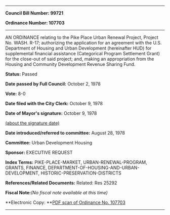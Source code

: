 

********

**Council Bill Number: 99721**
   
**Ordinance Number: 107703**
********

 AN ORDINANCE relating to the Pike Place Urban Renewal Project, Project No. WASH. R-17; authorizing the application for an agreement with the U.S. Department of Housing and Urban Development (hereinafter HUD) for supplemental financial assistance (Categorical Program Settlement Grant) for the close-out of said project; and, making an appropriation from the Housing and Community Development Revenue Sharing Fund.

**Status:** Passed
   
**Date passed by Full Council:** October 2, 1978
   
**Vote:** 8-0
   
**Date filed with the City Clerk:** October 9, 1978
   
**Date of Mayor's signature:** October 9, 1978
   
[(about the signature date)](/~public/approvaldate.htm)
   
   
   
**Date introduced/referred to committee:** August 28, 1978
   
**Committee:** Urban Development Housing
   
**Sponsor:** EXECUTIVE REQUEST
   
   
**Index Terms:** PIKE-PLACE-MARKET, URBAN-RENEWAL-PROGRAM, GRANTS, FINANCE, DEPARTMENT-OF-HOUSING-AND-URBAN-DEVELOPMENT, HISTORIC-PRESERVATION-DISTRICTS

**References/Related Documents:** Related: Res 25292

**Fiscal Note:**_(No fiscal note available at this time)_

**Electronic Copy: **[PDF scan of Ordinance No. 107703](/~archives/Ordinances/Ord_107703.pdf)

********

